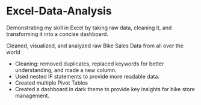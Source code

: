 # Excel-Data-Analysis
Demonstrating my skill in Excel by taking raw data, cleaning it, and transforming it into a concise dashboard.

Cleaned, visualized, and analyzed raw Bike Sales Data from all over the world
- Cleaning: removed duplicates, replaced keywords for better understanding, and made a new column.
- Used nested IF statements to provide more readable data.
- Created multiple Pivot Tables
- Created a dashboard in dark theme to provide key insights for bike store management.
